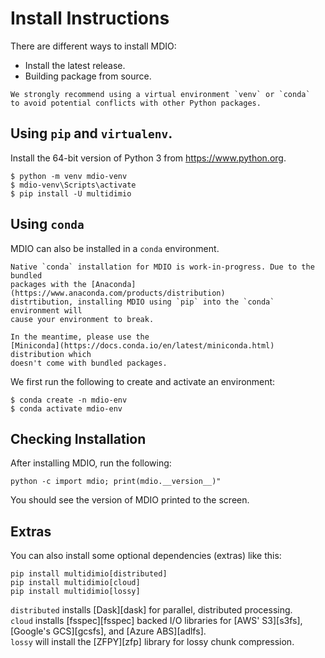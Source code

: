 # Install Instructions

There are different ways to install MDIO:

- Install the latest release.
- Building package from source.

```{note}
We strongly recommend using a virtual environment `venv` or `conda`
to avoid potential conflicts with other Python packages.
```

## Using `pip` and `virtualenv`.

Install the 64-bit version of Python 3 from https://www.python.org.

```shell
$ python -m venv mdio-venv
$ mdio-venv\Scripts\activate
$ pip install -U multidimio
```

## Using `conda`

MDIO can also be installed in a `conda` environment.

```{warning}
Native `conda` installation for MDIO is work-in-progress. Due to the bundled
packages with the [Anaconda](https://www.anaconda.com/products/distribution)
distrtibution, installing MDIO using `pip` into the `conda` environment will
cause your environment to break.

In the meantime, please use the
[Miniconda](https://docs.conda.io/en/latest/miniconda.html) distribution which
doesn't come with bundled packages.
```

We first run the following to create and activate an environment:

```shell
$ conda create -n mdio-env
$ conda activate mdio-env
```

## Checking Installation

After installing MDIO, run the following:

```shell
python -c import mdio; print(mdio.__version__)"
```

You should see the version of MDIO printed to the screen.

## Extras

You can also install some optional dependencies (extras) like this:

```shell
pip install multidimio[distributed]
pip install multidimio[cloud]
pip install multidimio[lossy]
```

`distributed` installs [Dask][dask] for parallel, distributed processing.\
`cloud` installs [fsspec][fsspec] backed I/O libraries for [AWS' S3][s3fs],
[Google's GCS][gcsfs], and [Azure ABS][adlfs].\
`lossy` will install the [ZFPY][zfp] library for lossy chunk compression.
